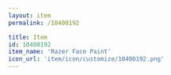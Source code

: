 ```yaml
---
layout: item
permalink: /10400192

title: Item
id: 10400192
item_name: 'Razer Face Paint'
icon_url: 'item/icon/customize/10400192.png'
---
```

